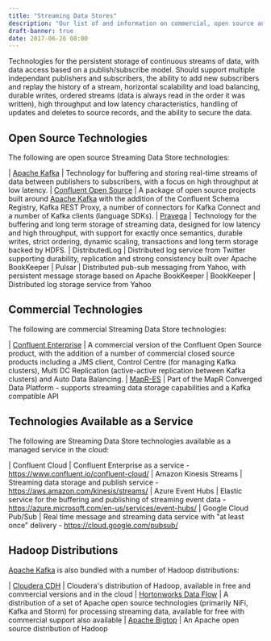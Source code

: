 ```yaml
---
title: "Streaming Data Stores"
description: "Our list of and information on commercial, open source and cloud based streaming data stores, including Kafka, Confluent, MapR-ES and alternatives to these."
draft-banner: true
date: 2017-06-26 08:00
---
```

Technologies for the persistent storage of continuous streams of data, with data access based on a publish/subscribe model.  Should support multiple independant publishers and subscribers, the ability to add new subscribers and replay the history of a stream, horizontal scalability and load balancing, durable writes, ordered streams (data is always read in the order it was written), high throughput and low latency characteristics, handling of updates and deletes to source records, and the ability to secure the data.
<!--more-->

## Open Source Technologies

The following are open source Streaming Data Store technologies:

| [Apache Kafka](/technologies/apache-kafka/) | Technology for buffering and storing real-time streams of data between publishers to subscribers, with a focus on high throughput at low latency.
| [Confluent Open Source](/technologies/confluent-open-source/) | A package of open source projects built around [Apache Kafka](/technologies/apache-kafka/) with the addition of the Confluent Schema Registry, Kafka REST Proxy, a number of connectors for Kafka Connect and a number of Kafka clients (language SDKs).
| [Pravega](/technologies/pravega/) | Technology for the buffering and long term storage of streaming data, designed for low latency and high throughput, with support for exactly once semantics, durable writes, strict ordering, dynamic scaling, transactions and long term storage backed by HDFS.
| DistributedLog | Distributed log service from Twitter supporting durability, replication and strong consistency built over Apache BookKeeper
| Pulsar | Distributed pub-sub messaging from Yahoo, with persistent message storage based on Apache BookKeeper
| BookKeeper | Distributed log storage service from Yahoo

## Commercial Technologies

The following are commercial Streaming Data Store technologies:

| [Confluent Enterprise](/technologies/confluent-enterprise/) | A commercial version of the Confluent Open Source product, with the addition of a number of commercial closed source products including a JMS client, Control Centre (for managing Kafka clusters), Multi DC Replication (active-active replication between Kafka clusters) and Auto Data Balancing.
| [MapR-ES](/technologies/mapr-file-system/mapr-streams) | Part of the MapR Converged Data Platform - supports streaming data storage capabilities and a Kafka compatible API

## Technologies Available as a Service

The following are Streaming Data Store technologies available as a managed service in the cloud:

| Confluent Cloud | Confluent Enterprise as a service - <https://www.confluent.io/confluent-cloud/>
| Amazon Kinesis Streams | Streaming data storage and publish service - <https://aws.amazon.com/kinesis/streams/>
| Azure Event Hubs  | Elastic service for the buffering and publishing of streaming event data - <https://azure.microsoft.com/en-us/services/event-hubs/>
| Google Cloud Pub/Sub | Real time message and streaming data service with "at least once" delivery - <https://cloud.google.com/pubsub/>

## Hadoop Distributions

[Apache Kafka](/technologies/apache-kafka/) is also bundled with a number of Hadoop distributions:

| [Cloudera CDH](/technologies/cloudera-cdh/) | Cloudera's distribution of Hadoop, available in free and commercial versions and in the cloud
| [Hortonworks Data Flow](/technologies/hortonworks-data-flow/) | A distribution of a set of Apache open source technologies (primarily NiFi, Kafka and Storm) for processing streaming data, available for free with commercial support also available
| [Apache Bigtop](/technologies/apache-bigtop) | An Apache open source distribution of Hadoop
